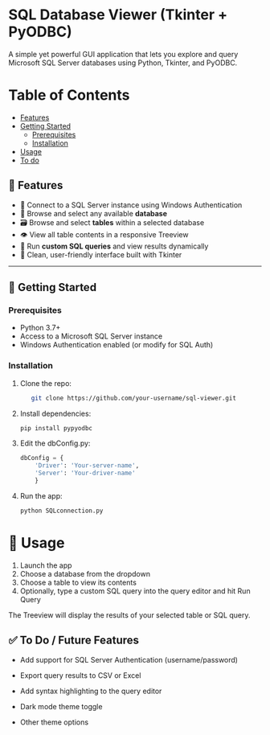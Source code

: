 # SQL Database Viewer (Tkinter + PyODBC)

A simple yet powerful GUI application that lets you explore and query Microsoft SQL Server databases using Python, Tkinter, and PyODBC.

# Table of Contents
- [Features](#-features)
- [Getting Started](#-getting-started)
    - [Prerequisites](#prerequisites)
    - [Installation](#installation)
- [Usage](#-usage)
- [To do](#-to-do--future-features)

## 🔧 Features

- 🔌 Connect to a SQL Server instance using Windows Authentication
- 📂 Browse and select any available **database**
- 🗃️ Browse and select **tables** within a selected database
- 👁️ View all table contents in a responsive Treeview
- 🧠 Run **custom SQL queries** and view results dynamically
- 📝 Clean, user-friendly interface built with Tkinter

---

## 🚀 Getting Started

### Prerequisites

- Python 3.7+
- Access to a Microsoft SQL Server instance
- Windows Authentication enabled (or modify for SQL Auth)

### Installation
<ol>
<li> Clone the repo:

```bash
   git clone https://github.com/your-username/sql-viewer.git
```

<li> Install dependencies:

```bash
pip install pypyodbc
```

<li> Edit the dbConfig.py:

```python
dbConfig = {
    'Driver': 'Your-server-name',
    'Server': 'Your-driver-name'
    }
```

<li>Run the app:

```python
python SQLconnection.py
```

</ol>

# 🧪 Usage

<ol>

<li>Launch the app

<li>Choose a database from the dropdown

<li>Choose a table to view its contents

<li>Optionally, type a custom SQL query into the query editor and hit Run Query

</ol>

The Treeview will display the results of your selected table or SQL query.

## ✅ To Do / Future Features

- Add support for SQL Server Authentication (username/password)

- Export query results to CSV or Excel

- Add syntax highlighting to the query editor

- Dark mode theme toggle

- Other theme options